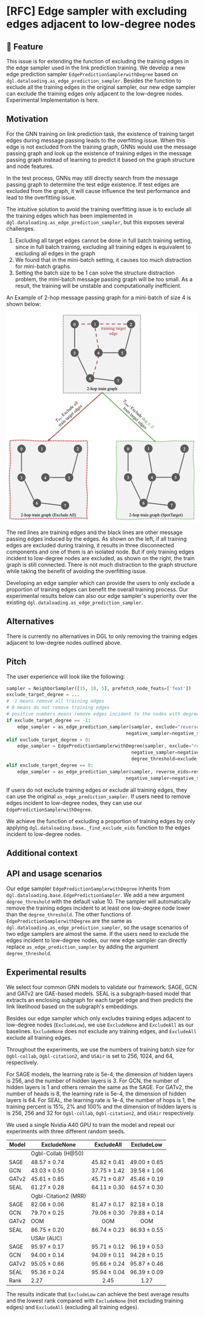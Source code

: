 # [RFC] Edge sampler with excluding edges adjacent to low-degree nodes
## 🚀 Feature
This issue is for extending the function of excluding the training edges in the edge sampler used in the link prediction training. 
We develop a new edge prediction sampler `EdgePredictionSamplerwithDegree` based on `dgl.dataloading.as_edge_prediction_sampler`.
Besides the function to exclude all the training edges in the original sampler, our new edge sampler can exclude the training edges only adjacent to the low-degree nodes. 
Experimental Implementation is here.
## Motivation
For the GNN training on link prediction task, the existence of training target edges during message passing leads to the overfitting issue.
When this edge is not excluded from the training graph, 
GNNs would use the message passing graph 
and look up the existence of training edges in the message passing graph instead of learning to predict it based on the graph structure and node features.

In the test process, GNNs may still directly search from the message passing graph to determine the test edge existence. If test edges are excluded from the graph, it will cause influence the test performance and lead to the overfitting issue.

The intuitive solution to avoid the training overfitting issue is to exclude all the training edges which has been implemented in `dgl.dataloading.as_edge_prediction_sampler`, but this exposes several challenges.
1. Excluding all target edges cannot be done in full batch training setting, since in full batch training, excluding all training edges is equivalent to excluding all edges in the graph
2. We found that in the mini-batch setting, it causes too much distraction for mini-batch graphs.
3. Setting the batch size to be 1 can solve the structure distraction problem, the mini-batch message passing graph will be too small. As a result, the training will be unstable and computationally inefficient.

An Example of 2-hop message passing graph for a mini-batch of size 4 is shown below:

![Computation_graph](FIG/computation-graph.png)

The red lines are training edges and the black lines are other message passing edges induced by the edges. 
As shown on the left, if all training edges are excluded during training, it results in three disconnected components 
and one of them is an isolated node. But if only training edges incident to low-degree nodes are excluded, as shown on the right, the train graph is still connected. 
There is not much distraction to the graph structure while taking the benefit of avoiding the overfitting issue.

Developing an edge sampler which can provide the users to only exclude a proportion of training edges can benefit the overall training process. 
Our experimental results below can also our edge sampler's superiority over the existing `dgl.dataloading.as_edge_prediction_sampler`.
## Alternatives
There is currently no alternatives in DGL to only removing the training edges adjacent to low-degree nodes outlined above.
## Pitch
The user experience will look like the following:
```python
sampler = NeighborSampler([15, 10, 5], prefetch_node_feats=['feat'])
exclude_target_degree = ... 
# -1 means remove all training edges
# 0 means do not remove training edges 
# positive numbers means remove edges incident to the nodes with degrees less than exclude_target_degree
if exclude_target_degree == -1:
    edge_sampler = as_edge_prediction_sampler(sampler, exclude="reverse_id", reverse_eids=reverse_eids, 
                                            negative_sampler=negative_sampler.Uniform(1))
elif exclude_target_degree > 0:
    edge_sampler = EdgePredictionSamplerwithDegree(sampler, exclude="reverse_id", reverse_eids=reverse_eids,
                                              negative_sampler=negative_sampler.Uniform(1),
                                              degree_threshold=exclude_target_degree)
elif exclude_target_degree == 0:
    edge_sampler = as_edge_prediction_sampler(sampler, reverse_eids=reverse_eids, 
                                            negative_sampler=negative_sampler.Uniform(1))
```
If users do not exclude training edges or exclude all training edges, they can use the original `as_edge_prediction_sampler`. 
If users need to remove edges incident to low-degree nodes, they can use our `EdgePredictionSamplerwithDegree`.

We achieve the function of excluding a proportion of training edges by only applying `dgl.dataloading.base._find_exclude_eids` function to the edges incident to low-degree nodes. 
## Additional context


## API and usage scenarios
Our edge sampler `EdgePredictionSamplerwithDegree` inherits from `dgl.dataloading.base.EdgePredictionSampler`. 
We add a new argument `degree_threshold` with the default value 10. 
The sampler will automatically remove the training edges incident to at least one low-degree node lower than the `degree_threshold`.
The other functions of `EdgePredictionSamplerwithDegree` are the same as `dgl.dataloading.as_edge_prediction_sampler`, 
so the usage scenarios of two edge samplers are almost the same. 
If the users need to exclude the edges incident to low-degree nodes, our new edge sampler can directly replace `as_edge_prediction_sampler` by adding the argument `degree_threshold`. 
 

## Experimental results
We select four common GNN models to validate our framework. SAGE, GCN and GATv2 are GAE-based models. 
SEAL is a subgraph-based model that extracts an enclosing subgraph for each target edge and then predicts the link likelihood based on the subgraph's embeddings. 

Besides our edge sampler which only excludes training edges adjacent to low-degree nodes (`ExcludeLow`), we use `ExcludeNone` and `ExcludeAll` as our baselines. 
`ExcludeNone` does not exclude any training edges, and `ExcludeAll` exclude all training edges.

Throughout the experiments, we use the numbers of training batch size 
for `Ogbl-collab`, `Ogbl-citation2`, and `USAir` is set to 256, 1024, and 64, respectively.
 
For SAGE models, the learning rate is 5e-4, the dimension of hidden layers is 256, and the number of hidden layers is 3. For GCN, the number of hidden layers is 1 and others remain the same as the SAGE. 
For GATv2, the number of heads is 8, the learning rate is 5e-4, the dimension of hidden layers is 64. 
For SEAL, the learning rate is 1e-4, the number of hops is 1, the training percent is 15%, 2% and 100% and 
the dimension of hidden layers is is 256, 256 and 32 for `Ogbl-collab`, `Ogbl-citation2`, and `USAir` respectively.

We used a single Nvidia A40 GPU to train the model and repeat our experiments with three different random seeds.

| Model | ExcludeNone      |     ExcludeAll    |    ExcludeLow    |
|-------|----------------------|:-----------------:|:----------------:|
|       |  Ogbl-Collab (H@50)  |                   |                  |
| SAGE  | 48.57 ± 0.74     |  45.82 ± 0.41 | 49.00 ± 0.65 |
| GCN   | 43.03 ± 0.50     |  37.75 ± 1.42 | 39.58 ± 1.06 |
| GATv2 | 45.61 ± 0.85     |  45.71 ± 0.87 | 45.46 ± 0.19 |
| SEAL  | 61.27 ± 0.28     |  64.11 ± 0.30 | 64.57 ± 0.30 |
|       | Ogbl-Citation2 (MRR) |                   |                  |
| SAGE  | 82.06 ± 0.06     |  81.47 ± 0.17 | 82.18 ± 0.18 |
| GCN   | 79.70 ± 0.25     |  79.06 ± 0.30 | 79.88 ± 0.14 |
| GATv2 | OOM                  |        OOM        |        OOM       |
| SEAL  | 86.75 ± 0.20     |  86.74 ± 0.23 | 86.93 ± 0.55 |
|       |      USAir (AUC)     |                   |                  |
| SAGE  | 95.97 ± 0.17     |  95.71 ± 0.12 | 96.19 ± 0.53 |
| GCN   | 94.00 ± 0.14     |  94.09 ± 0.11 | 94.28 ± 0.15 |
| GATv2 | 95.05 ± 0.66     | 95.66  ± 0.24 | 95.87 ± 0.46 |
| SEAL  | 95.36 ± 0.24     |  95.94 ± 0.04 | 96.39 ± 0.09 |
| Rank  | 2.27     |  2.45 | 1.27 |

The results indicate that `ExcludeLow` can achieve the best average results
and the lowest rank compared with `ExcludeNone` (not excluding training edges) and `ExcludeAll` (excluding all training edges).
